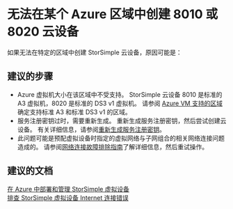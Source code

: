 <properties
    pageTitle="I can't create 8010 or 8020 cloud appliances in an Azure region"
    description="无法在 Azure 区域中创建 8010 或 8020 云设备"
    service="microsoft.storsimple"
    resource="managers"
    authors="anbacker"
    displayOrder="6"
    selfHelpType="resource"
    supportTopicIds=""
    resourceTags="8000Series"
    productPesIds=""
    cloudEnvironments="public"
/>


# <a name="i-cant-create-8010-or-8020-cloud-appliances-in-an-azure-region"></a>无法在某个 Azure 区域中创建 8010 或 8020 云设备

如果无法在特定的区域中创建 StorSimple 云设备，原因可能是：

## <a name="recommended-steps"></a>**建议的步骤**

* Azure 虚拟机大小在该区域中不受支持。 StorSimple 云设备 8010 是标准的 A3 虚拟机，8020 是标准的 DS3 v1 虚拟机。 请参阅 [Azure VM 支持的区域](https://azure.microsoft.com/regions/services/)确定支持标准 A3 和标准 DS3 v1 的区域。
* 服务注册密钥过时，需要重新生成。 重新生成服务注册密钥，然后尝试创建云设备。 有关详细信息，请参阅[重新生成服务注册密钥](https://aka.ms/ss8000-ts-regenkey)。
* 此问题可能是预配虚拟设备时指定的虚拟网络与子网组合的相关网络连接问题造成的。 请参阅[网络连接故障排除指南](https://aka.ms/ss-sca-troubleshoot-connect)了解详细信息，然后重试操作。

## <a name="recommended-documents"></a>**建议的文档**

[在 Azure 中部署和管理 StorSimple 虚拟设备](https://docs.microsoft.com/azure/storsimple/storsimple-8000-cloud-appliance-u2)<br>
[排查 StorSimple 虚拟设备 Internet 连接错误](https://docs.microsoft.com/azure/storsimple/storsimple-8000-cloud-appliance-u2#troubleshoot-internet-connectivity-errors)

